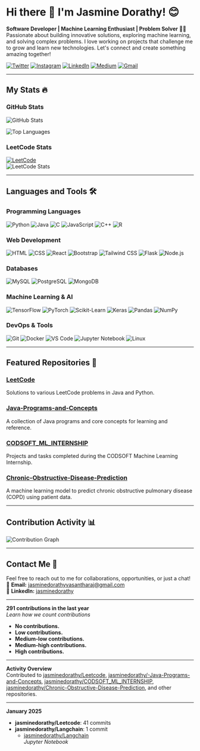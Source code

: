 # Hi there 👋 I'm Jasmine Dorathy! 😊

**Software Developer | Machine Learning Enthusiast | Problem Solver** 🧑‍💻  
Passionate about building innovative solutions, exploring machine learning, and solving complex problems. I love working on projects that challenge me to grow and learn new technologies. Let's connect and create something amazing together!

[![Twitter](https://img.shields.io/badge/Twitter-1DA1F2?logo=twitter&logoColor=white)](https://twitter.com/yourtwitter)
[![Instagram](https://img.shields.io/badge/Instagram-E4405F?logo=instagram&logoColor=white)](https://instagram.com/yourinstagram)
[![LinkedIn](https://img.shields.io/badge/LinkedIn-0077B5?logo=linkedin&logoColor=white)](https://linkedin.com/in/jasminedorathy)
[![Medium](https://img.shields.io/badge/Medium-12100E?logo=medium&logoColor=white)](https://medium.com/@yourmedium)
[![Gmail](https://img.shields.io/badge/Gmail-D14836?logo=gmail&logoColor=white)](mailto:jasminedorathyvasantharaj@gmail.com)

---

## My Stats 🔥

### GitHub Stats
![GitHub Stats](https://github-readme-stats.vercel.app/api?username=jasminedorathy&show_icons=true&theme=radical&hide_border=true&include_all_commits=true&count_private=true)

![Top Languages](https://github-readme-stats.vercel.app/api/top-langs/?username=jasminedorathy&layout=compact&theme=radical&hide_border=true)

### LeetCode Stats
[![LeetCode](https://img.shields.io/badge/LeetCode-Profile-blue)](https://leetcode.com/jasmine_dorathy_15/)  
![LeetCode Stats](https://leetcard.jacoblin.cool/jasmine_dorathy_15?theme=dark&font=Roboto)

---

## Languages and Tools 🛠️

### Programming Languages
![Python](https://img.shields.io/badge/-Python-3776AB?logo=python&logoColor=white)
![Java](https://img.shields.io/badge/-Java-007396?logo=java&logoColor=white)
![C](https://img.shields.io/badge/-C-A8B9CC?logo=c&logoColor=white)
![JavaScript](https://img.shields.io/badge/-JavaScript-F7DF1E?logo=javascript&logoColor=black)
![C++](https://img.shields.io/badge/-C++-00599C?logo=c%2B%2B&logoColor=white)
![R](https://img.shields.io/badge/-R-276DC3?logo=r&logoColor=white)

### Web Development
![HTML](https://img.shields.io/badge/-HTML-E34F26?logo=html5&logoColor=white)
![CSS](https://img.shields.io/badge/-CSS-1572B6?logo=css3&logoColor=white)
![React](https://img.shields.io/badge/-React-61DAFB?logo=react&logoColor=black)
![Bootstrap](https://img.shields.io/badge/-Bootstrap-7952B3?logo=bootstrap&logoColor=white)
![Tailwind CSS](https://img.shields.io/badge/-Tailwind_CSS-38B2AC?logo=tailwind-css&logoColor=white)
![Flask](https://img.shields.io/badge/-Flask-000000?logo=flask&logoColor=white)
![Node.js](https://img.shields.io/badge/-Node.js-339933?logo=node.js&logoColor=white)

### Databases
![MySQL](https://img.shields.io/badge/-MySQL-4479A1?logo=mysql&logoColor=white)
![PostgreSQL](https://img.shields.io/badge/-PostgreSQL-4169E1?logo=postgresql&logoColor=white)
![MongoDB](https://img.shields.io/badge/-MongoDB-47A248?logo=mongodb&logoColor=white)

### Machine Learning & AI
![TensorFlow](https://img.shields.io/badge/-TensorFlow-FF6F00?logo=tensorflow&logoColor=white)
![PyTorch](https://img.shields.io/badge/-PyTorch-EE4C2C?logo=pytorch&logoColor=white)
![Scikit-Learn](https://img.shields.io/badge/-Scikit_Learn-F7931E?logo=scikit-learn&logoColor=white)
![Keras](https://img.shields.io/badge/-Keras-D00000?logo=keras&logoColor=white)
![Pandas](https://img.shields.io/badge/-Pandas-150458?logo=pandas&logoColor=white)
![NumPy](https://img.shields.io/badge/-NumPy-013243?logo=numpy&logoColor=white)

### DevOps & Tools
![Git](https://img.shields.io/badge/-Git-F05032?logo=git&logoColor=white)
![Docker](https://img.shields.io/badge/-Docker-2496ED?logo=docker&logoColor=white)
![VS Code](https://img.shields.io/badge/-VS_Code-007ACC?logo=visual-studio-code&logoColor=white)
![Jupyter Notebook](https://img.shields.io/badge/-Jupyter-F37626?logo=jupyter&logoColor=white)
![Linux](https://img.shields.io/badge/-Linux-FCC624?logo=linux&logoColor=black)

---

## Featured Repositories 🌟

### [LeetCode](https://github.com/jasminedorathy/Leetcode)
Solutions to various LeetCode problems in Java and Python.

### [Java-Programs-and-Concepts](https://github.com/jasminedorathy/-Java-Programs-and-Concepts)
A collection of Java programs and core concepts for learning and reference.

### [CODSOFT_ML_INTERNSHIP](https://github.com/jasminedorathy/CODSOFT_ML_INTERNSHIP)
Projects and tasks completed during the CODSOFT Machine Learning Internship.

### [Chronic-Obstructive-Disease-Prediction](https://github.com/jasminedorathy/Chronic-Obstructive-Disease-Prediction)
A machine learning model to predict chronic obstructive pulmonary disease (COPD) using patient data.

---

## Contribution Activity 📊

![Contribution Graph](https://github-readme-activity-graph.vercel.app/graph?username=jasminedorathy&theme=github&hide_border=true)

---

## Contact Me 📧

Feel free to reach out to me for collaborations, opportunities, or just a chat!  
📩 **Email:** [jasminedorathyvasantharaj@gmail.com](mailto:jasminedorathyvasantharaj@gmail.com)  
🔗 **LinkedIn:** [jasminedorathy](https://linkedin.com/in/jasminedorathy)

---

**291 contributions in the last year**  
*Learn how we count contributions*  
- **No contributions.**  
- **Low contributions.**  
- **Medium-low contributions.**  
- **Medium-high contributions.**  
- **High contributions.**

---

**Activity Overview**  
Contributed to [jasminedorathy/Leetcode](https://github.com/jasminedorathy/Leetcode), [jasminedorathy/-Java-Programs-and-Concepts](https://github.com/jasminedorathy/-Java-Programs-and-Concepts), [jasminedorathy/CODSOFT_ML_INTERNSHIP](https://github.com/jasminedorathy/CODSOFT_ML_INTERNSHIP), [jasminedorathy/Chronic-Obstructive-Disease-Prediction](https://github.com/jasminedorathy/Chronic-Obstructive-Disease-Prediction), and other repositories.

---

**January 2025**  
- **jasminedorathy/Leetcode**: 41 commits  
- **jasminedorathy/Langchain**: 1 commit  
  - [jasminedorathy/Langchain](https://github.com/jasminedorathy/Langchain)  
    *Jupyter Notebook*
